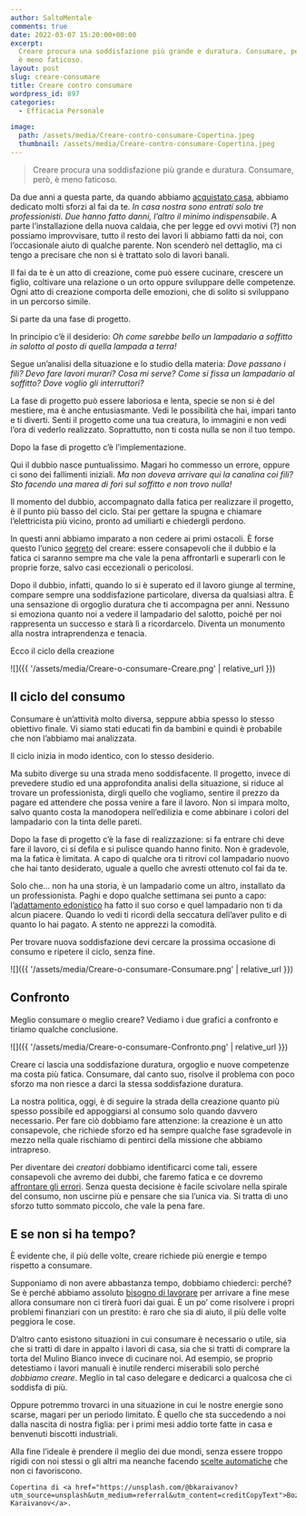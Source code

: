 ```yaml
---
author: SaltoMentale
comments: true
date: 2022-03-07 15:20:00+00:00
excerpt:
  Creare procura una soddisfazione più grande e duratura. Consumare, però,
  è meno faticoso.
layout: post
slug: creare-consumare
title: Creare contro consumare
wordpress_id: 897
categories:
  - Efficacia Personale

image:
  path: /assets/media/Creare-contro-consumare-Copertina.jpeg
  thumbnail: /assets/media/Creare-contro-consumare-Copertina.jpeg
---
```


> Creare procura una soddisfazione più grande e duratura. Consumare, però, è meno faticoso.


Da due anni a questa parte, da quando abbiamo [acquistato casa](/acquisto-casa/), abbiamo dedicato molti sforzi al fai da te. _In casa nostra sono entrati solo tre professionisti. Due hanno fatto danni, l’altro il minimo indispensabile_. A parte l’installazione della nuova caldaia, che per legge ed ovvi motivi (?) non possiamo improvvisare, tutto il resto dei lavori li abbiamo fatti da noi, con l’occasionale aiuto di qualche parente. Non scenderò nel dettaglio, ma ci tengo a precisare che non si è trattato solo di lavori banali.

Il fai da te è un atto di creazione, come può essere cucinare, crescere un figlio, coltivare una relazione o un orto oppure sviluppare delle competenze. Ogni atto di creazione comporta delle emozioni, che di solito si sviluppano in un percorso simile.

Si parte da una fase di progetto.

In principio c’è il desiderio: _Oh come sarebbe bello un lampadario a soffitto in salotto al posto di quella lampada a terra!_

Segue un’analisi della situazione e lo studio della materia: _Dove passano i fili? Devo fare lavori murari? Cosa mi serve? Come si fissa un lampadario al soffitto? Dove voglio gli interruttori?_

La fase di progetto può essere laboriosa e lenta, specie se non si è del mestiere, ma è anche entusiasmante. Vedi le possibilità che hai, impari tanto e ti diverti. Senti il progetto come una tua creatura, lo immagini e non vedi l’ora di vederlo realizzato. Soprattutto, non ti costa nulla se non il tuo tempo.

Dopo la fase di progetto c’è l’implementazione.

Qui il dubbio nasce puntualissimo. Magari ho commesso un errore, oppure ci sono dei fallimenti iniziali. _Ma non doveva arrivare qui la canalina coi fili? Sto facendo una marea di fori sul soffitto e non trovo nulla!_

Il momento del dubbio, accompagnato dalla fatica per realizzare il progetto, è il punto più basso del ciclo. Stai per gettare la spugna e chiamare l’elettricista più vicino, pronto ad umiliarti e chiedergli perdono.

In questi anni abbiamo imparato a non cedere ai primi ostacoli. È forse questo l’unico [segreto](/non-esistono-segreti/) del creare: essere consapevoli che il dubbio e la fatica ci saranno sempre ma che vale la pena affrontarli e superarli con le proprie forze, salvo casi eccezionali o pericolosi.

Dopo il dubbio, infatti, quando lo si è superato ed il lavoro giunge al termine, compare sempre una soddisfazione particolare, diversa da qualsiasi altra. È una sensazione di orgoglio duratura che ti accompagna per anni. Nessuno si emoziona quanto noi a vedere il lampadario del salotto, poiché per noi rappresenta un successo e starà lì a ricordarcelo. Diventa un monumento alla nostra intraprendenza e tenacia.

Ecco il ciclo della creazione

![]({{ '/assets/media/Creare-o-consumare-Creare.png' | relative_url }})

## Il ciclo del consumo

Consumare è un’attività molto diversa, seppure abbia spesso lo stesso obiettivo finale. Vi siamo stati educati fin da bambini e quindi è probabile che non l’abbiamo mai analizzata.

Il ciclo inizia in modo identico, con lo stesso desiderio.

Ma subito diverge su una strada meno soddisfacente. Il progetto, invece di prevedere studio ed una approfondita analisi della situazione, si riduce al trovare un professionista, dirgli quello che vogliamo, sentire il prezzo da pagare ed attendere che possa venire a fare il lavoro. Non si impara molto, salvo quanto costa la manodopera nell’edilizia e come abbinare i colori del lampadario con la tinta delle pareti.

Dopo la fase di progetto c’è la fase di realizzazione: si fa entrare chi deve fare il lavoro, ci si defila e si pulisce quando hanno finito. Non è gradevole, ma la fatica è limitata. A capo di qualche ora ti ritrovi col lampadario nuovo che hai tanto desiderato, uguale a quello che avresti ottenuto col fai da te.

Solo che… non ha una storia, è un lampadario come un altro, installato da un professionista. Paghi e dopo qualche settimana sei punto a capo: l’[adattamento edonistico](/adattamento-edonistico/) ha fatto il suo corso e quel lampadario non ti da alcun piacere. Quando lo vedi ti ricordi della seccatura dell’aver pulito e di quanto lo hai pagato. A stento ne apprezzi la comodità.

Per trovare nuova soddisfazione devi cercare la prossima occasione di consumo e ripetere il ciclo, senza fine.

![]({{ '/assets/media/Creare-o-consumare-Consumare.png' | relative_url }})

## Confronto

Meglio consumare o meglio creare? Vediamo i due grafici a confronto e tiriamo qualche conclusione.

![]({{ '/assets/media/Creare-o-consumare-Confronto.png' | relative_url }})

Creare ci lascia una soddisfazione duratura, orgoglio e nuove competenze ma costa più fatica. Consumare, dal canto suo, risolve il problema con poco sforzo ma non riesce a darci la stessa soddisfazione duratura.

La nostra politica, oggi, è di seguire la strada della creazione quanto più spesso possibile ed appoggiarsi al consumo solo quando davvero necessario. Per fare ciò dobbiamo fare attenzione: la creazione è un atto consapevole, che richiede sforzo ed ha sempre qualche fase sgradevole in mezzo nella quale rischiamo di pentirci della missione che abbiamo intrapreso.

Per diventare dei _creatori_ dobbiamo identificarci come tali, essere consapevoli che avremo dei dubbi, che faremo fatica e ce dovremo [affrontare gli errori](/la-natura-dellerrore-salto-mentale/). Senza questa decisione è facile scivolare nella spirale del consumo, non uscirne più e pensare che sia l’unica via. Si tratta di uno sforzo tutto sommato piccolo, che vale la pena fare.

## E se non si ha tempo?

È evidente che, il più delle volte, creare richiede più energie e tempo rispetto a consumare.

Supponiamo di non avere abbastanza tempo, dobbiamo chiederci: perché? Se è perché abbiamo assoluto [bisogno di lavorare](/bisogno-di-lavorare/) per arrivare a fine mese allora consumare non ci tirerà fuori dai guai. È un po’ come risolvere i propri problemi finanziari con un prestito: è raro che sia di aiuto, il più delle volte peggiora le cose.

D’altro canto esistono situazioni in cui consumare è necessario o utile, sia che si tratti di dare in appalto i lavori di casa, sia che si tratti di comprare la torta del Mulino Bianco invece di cucinare noi. Ad esempio, se proprio detestiamo i lavori manuali è inutile renderci miserabili solo perché _dobbiamo creare_. Meglio in tal caso delegare e dedicarci a qualcosa che ci soddisfa di più.

Oppure potremmo trovarci in una situazione in cui le nostre energie sono scarse, magari per un periodo limitato. È quello che sta succedendo a noi dalla nascita di nostra figlia: per i primi mesi addio torte fatte in casa e benvenuti biscotti industriali.

Alla fine l’ideale è prendere il meglio dei due mondi, senza essere troppo rigidi con noi stessi o gli altri ma neanche facendo [scelte automatiche](/decisioni-e-abitudini/) che non ci favoriscono.

    Copertina di <a href="https://unsplash.com/@bkaraivanov?utm_source=unsplash&utm_medium=referral&utm_content=creditCopyText">Bozhin Karaivanov</a>.
